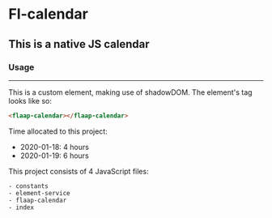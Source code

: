 # Fl-calendar

## This is a native JS calendar

### Usage
---- 
This is a custom element, making use of shadowDOM. The element's tag looks like so:
```html
<flaap-calendar></flaap-calendar>
```

Time allocated to this project:
  - 2020-01-18: 4 hours
  - 2020-01-19: 6 hours

  This project consists of 4 JavaScript files:

```
- constants
- element-service
- flaap-calendar
- index
```